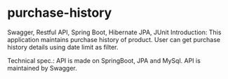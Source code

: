 # purchase-history
Swagger, Restful API, Spring Boot, Hibernate JPA, JUnit
Introduction:
This application maintains purchase history of product. User can get purchase history details using date limit as filter.

Technical spec.:
API is made on SpringBoot, JPA and MySql. API is maintained by Swagger.
